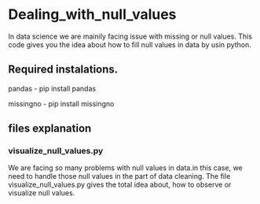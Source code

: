 # Dealing_with_null_values
In data science we are mainily facing issue with missing or null values. This code gives you the idea about how to fill null values in data by usin python.

## Required instalations.
pandas - pip install pandas

missingno - pip install missingno 

## files explanation
### visualize_null_values.py

We are facing so many problems with null values in data.in this case, we need to handle those null values in the part of data cleaning. The file visualize_null_values.py gives the total idea about, how to observe or visualize null values.
